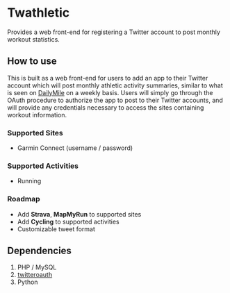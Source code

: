 Twathletic
==========

Provides a web front-end for registering a Twitter account to post monthly workout statistics.


How to use
----------

This is built as a web front-end for users to add an app to their Twitter account which will post monthly athletic activity summaries, similar to what is seen on [DailyMile](http://www.dailymile.com/) on a weekly basis. Users will simply go through the OAuth procedure to authorize the app to post to their Twitter accounts, and will provide any credentials necessary to access the sites containing workout information.

### Supported Sites

 - Garmin Connect (username / password)

### Supported Activities

 - Running

### Roadmap

 - Add **Strava**, **MapMyRun** to supported sites
 - Add **Cycling** to supported activities
 - Customizable tweet format

Dependencies
------------

 1. PHP / MySQL
 2. [twitteroauth](https://github.com/abraham/twitteroauth)
 3. Python